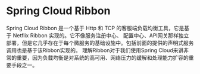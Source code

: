 # Spring Cloud Ribbon

Spring Cloud Ribbon 是一个基于 Http 和 TCP 的客服端负载均衡工具，它是基于 Netflix Ribbon 实现的。它不像服务注册中心、
配置中心、API网关那样独立部署，但是它几乎存在于每个微服务的基础设施中。包括前面的提供的声明式服务调用也是基于该Ribbon实现的。
理解Ribbon对于我们使用Spring Cloud来讲非常的重要，因为负载均衡是对系统的高可用、网络压力的缓解和处理能力扩容的重要手段之一。